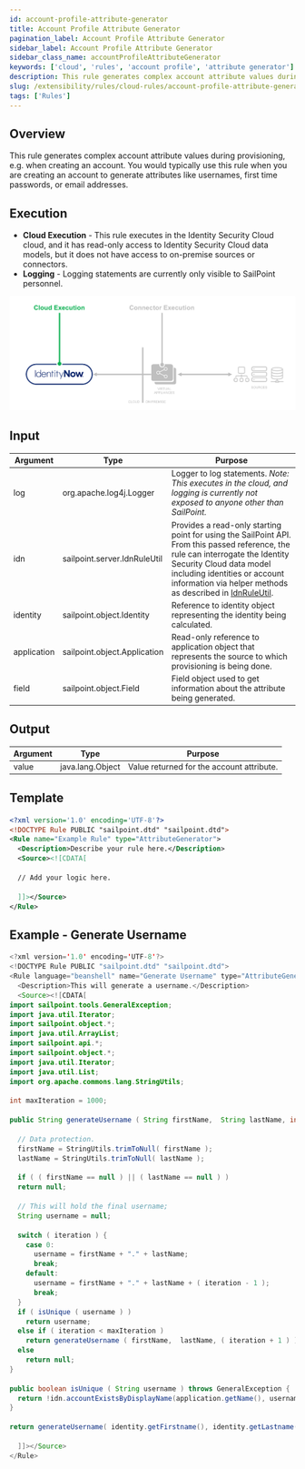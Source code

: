 ```yaml
---
id: account-profile-attribute-generator
title: Account Profile Attribute Generator
pagination_label: Account Profile Attribute Generator
sidebar_label: Account Profile Attribute Generator
sidebar_class_name: accountProfileAttributeGenerator
keywords: ['cloud', 'rules', 'account profile', 'attribute generator']
description: This rule generates complex account attribute values during provisioning, e.g. when creating an account.
slug: /extensibility/rules/cloud-rules/account-profile-attribute-generator
tags: ['Rules']
---
```


## Overview

This rule generates complex account attribute values during provisioning, e.g. when creating an account. You would typically use this rule when you are creating an account to generate attributes like usernames, first time passwords, or email addresses.

## Execution

- **Cloud Execution** - This rule executes in the Identity Security Cloud cloud, and it has read-only access to Identity Security Cloud data models, but it does not have access to on-premise sources or connectors.
- **Logging** - Logging statements are currently only visible to SailPoint personnel.

![Rule Execution](../img/cloud_execution.png)

## Input

| Argument | Type | Purpose |
| --- | --- | --- |
| log | org.apache.log4j.Logger | Logger to log statements. _Note: This executes in the cloud, and logging is currently not exposed to anyone other than SailPoint._ |
| idn | sailpoint.server.IdnRuleUtil | Provides a read-only starting point for using the SailPoint API. From this passed reference, the rule can interrogate the Identity Security Cloud data model including identities or account information via helper methods as described in [IdnRuleUtil](../idn_rule_utility.md). |
| identity | sailpoint.object.Identity | Reference to identity object representing the identity being calculated. |
| application | sailpoint.object.Application | Read-only reference to application object that represents the source to which provisioning is being done. |
| field | sailpoint.object.Field | Field object used to get information about the attribute being generated. |

## Output

| Argument | Type             | Purpose                                   |
| -------- | ---------------- | ----------------------------------------- |
| value    | java.lang.Object | Value returned for the account attribute. |

## Template

```xml
<?xml version='1.0' encoding='UTF-8'?>
<!DOCTYPE Rule PUBLIC "sailpoint.dtd" "sailpoint.dtd">
<Rule name="Example Rule" type="AttributeGenerator">
  <Description>Describe your rule here.</Description>
  <Source><![CDATA[

  // Add your logic here.

  ]]></Source>
</Rule>
```

## Example - Generate Username

```java
<?xml version='1.0' encoding='UTF-8'?>
<!DOCTYPE Rule PUBLIC "sailpoint.dtd" "sailpoint.dtd">
<Rule language="beanshell" name="Generate Username" type="AttributeGenerator">
  <Description>This will generate a username.</Description>
  <Source><![CDATA[
import sailpoint.tools.GeneralException;
import java.util.Iterator;
import sailpoint.object.*;
import java.util.ArrayList;
import sailpoint.api.*;
import sailpoint.object.*;
import java.util.Iterator;
import java.util.List;
import org.apache.commons.lang.StringUtils;

int maxIteration = 1000;

public String generateUsername ( String firstName,  String lastName, int iteration ) {

  // Data protection.
  firstName = StringUtils.trimToNull( firstName );
  lastName = StringUtils.trimToNull( lastName );

  if ( ( firstName == null ) || ( lastName == null ) )
  return null;

  // This will hold the final username;
  String username = null;

  switch ( iteration ) {
    case 0:
      username = firstName + "." + lastName;
      break;
    default:
      username = firstName + "." + lastName + ( iteration - 1 );
      break;
  }
  if ( isUnique ( username ) )
    return username;
  else if ( iteration < maxIteration )
    return generateUsername ( firstName,  lastName, ( iteration + 1 ) );
  else
    return null;
}

public boolean isUnique ( String username ) throws GeneralException {
  return !idn.accountExistsByDisplayName(application.getName(), username);
}

return generateUsername( identity.getFirstname(), identity.getLastname(), 0 );

  ]]></Source>
</Rule>
```
